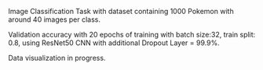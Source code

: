 Image Classification Task with dataset containing 1000 Pokemon with around 40 images per class. 

Validation accuracy with 20 epochs of training with batch size:32, train split: 0.8, using ResNet50 CNN with additional Dropout Layer = 99.9%.

Data visualization in progress.
